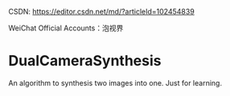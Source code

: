 
CSDN: https://editor.csdn.net/md/?articleId=102454839

WeiChat Official Accounts：泡视界

# DualCameraSynthesis
An algorithm to synthesis two images into one.
Just for learning.